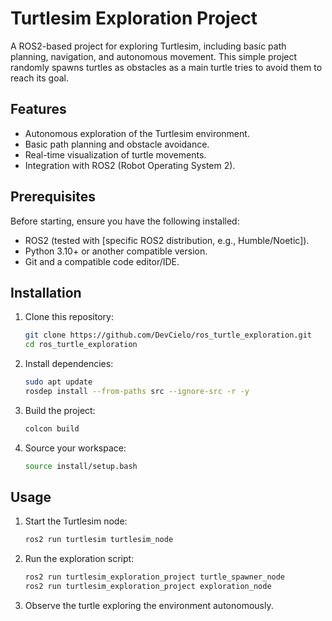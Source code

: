 # Turtlesim Exploration Project

A ROS2-based project for exploring Turtlesim, including basic path planning, navigation, and autonomous movement. This simple project randomly spawns turtles as obstacles as a main turtle tries to avoid them to reach its goal. 

## Features
- Autonomous exploration of the Turtlesim environment.
- Basic path planning and obstacle avoidance.
- Real-time visualization of turtle movements.
- Integration with ROS2 (Robot Operating System 2).

## Prerequisites
Before starting, ensure you have the following installed:
- ROS2 (tested with [specific ROS2 distribution, e.g., Humble/Noetic]).
- Python 3.10+ or another compatible version.
- Git and a compatible code editor/IDE.

## Installation
1. Clone this repository:
    ```bash
    git clone https://github.com/DevCielo/ros_turtle_exploration.git
    cd ros_turtle_exploration
    ```

2. Install dependencies:
    ```bash
    sudo apt update
    rosdep install --from-paths src --ignore-src -r -y
    ```

3. Build the project:
    ```bash
    colcon build
    ```

4. Source your workspace:
    ```bash
    source install/setup.bash
    ```

## Usage
1. Start the Turtlesim node:
    ```bash
    ros2 run turtlesim turtlesim_node
    ```

2. Run the exploration script:
    ```bash
    ros2 run turtlesim_exploration_project turtle_spawner_node
    ros2 run turtlesim_exploration_project exploration_node
    ```

3. Observe the turtle exploring the environment autonomously.
